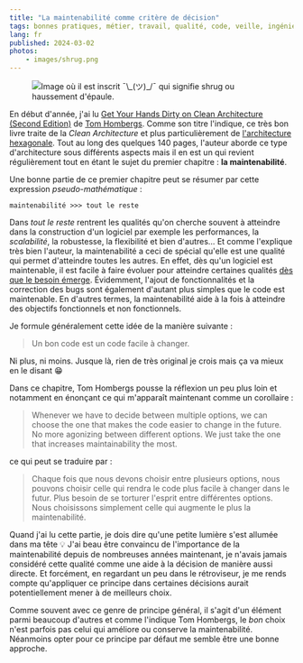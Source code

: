 ```yaml
---
title: "La maintenabilité comme critère de décision"
tags: bonnes pratiques, métier, travail, qualité, code, veille, ingénierie logicielle
lang: fr
published: 2024-03-02
photos:
    - images/shrug.png
---
```


<figure class="object-center bordered">
  <img loading="lazy" src="/images/660x/shrug.png" alt="Image où il est inscrit
  ¯\_(ツ)_/¯ qui signifie shrug ou haussement d'épaule.">
</figure>

En début d'année, j'ai lu [Get Your Hands Dirty on Clean Architecture (Second
Edition)](https://www.packtpub.com/product/get-your-hands-dirty-on-clean-architecture-second-edition/9781805128373)
de [Tom Hombergs](https://reflectoring.io/authors/tom/). Comme son titre
l'indique, ce très bon livre traite de la _Clean Architecture_ et plus
particulièrement de [l'architecture
hexagonale](https://fr.wikipedia.org/wiki/Architecture_hexagonale). Tout au long
des quelques 140 pages, l'auteur aborde ce type d'architecture sous différents
aspects mais il en est un qui revient régulièrement tout en étant le sujet du
premier chapitre : **la maintenabilité**.

Une bonne partie de ce premier chapitre peut se résumer par cette expression
_pseudo-mathématique_ :

```plaintext
maintenabilité >>> tout le reste
```

Dans _tout le reste_ rentrent les qualités qu'on cherche souvent à atteindre
dans la construction d'un logiciel par exemple les performances, la
_scalabilité_, la robustesse, la flexibilité et bien d'autres… Et comme
l'explique très bien l'auteur, la maintenabilité a ceci de spécial qu'elle est
une qualité qui permet d'atteindre toutes les autres. En effet, dès qu'un
logiciel est maintenable, il est facile à faire évoluer pour atteindre certaines
qualités [dès que le besoin émerge](/post/au-cas-ou/). Évidemment, l'ajout de
fonctionnalités et la correction des bugs sont également d'autant plus simples que le
code est maintenable. En d'autres termes, la maintenabilité aide à la fois à
atteindre des objectifs fonctionnels et non fonctionnels.

Je formule généralement cette idée de la manière suivante :

> Un bon code est un code facile à changer.

Ni plus, ni moins. Jusque là, rien de très original je crois mais ça va mieux en
le disant 😁

Dans ce chapitre, Tom Hombergs pousse la réflexion un peu plus loin et notamment
en énonçant ce qui m'apparaît maintenant comme un corollaire :

> Whenever we have to decide between multiple options, we can choose the one
> that makes the code easier to change in the future. No more agonizing between
> different options. We just take the one that increases maintainability the
> most.

ce qui peut se traduire par :

> Chaque fois que nous devons choisir entre plusieurs options, nous pouvons
> choisir celle qui rendra le code plus facile à changer dans le futur. Plus
> besoin de se torturer l'esprit entre différentes options. Nous choisissons
> simplement celle qui augmente le plus la maintenabilité.

Quand j'ai lu cette partie, je dois dire qu'une petite lumière s'est allumée
dans ma tête 💡 J'ai beau être convaincu de l'importance de la maintenabilité
depuis de nombreuses années maintenant, je n'avais jamais considéré cette
qualité comme une aide à la décision de manière aussi directe. Et forcément, en
regardant un peu dans le rétroviseur, je me rends compte qu'appliquer ce
principe dans certaines décisions aurait potentiellement mener à de meilleurs
choix.

Comme souvent avec ce genre de principe général, il s'agit d'un élément parmi
beaucoup d'autres et comme l'indique Tom Hombergs, le _bon_ choix n'est parfois
pas celui qui améliore ou conserve la maintenabilité. Néanmoins opter pour ce
principe par défaut me semble être une bonne approche.
